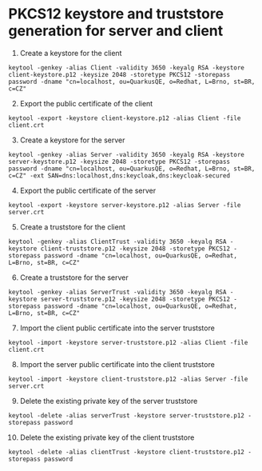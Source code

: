 # PKCS12 keystore and truststore generation for server and client


1. Create a keystore for the client

`keytool -genkey -alias Client -validity 3650 -keyalg RSA -keystore client-keystore.p12 -keysize 2048 -storetype PKCS12 -storepass password -dname "cn=localhost, ou=QuarkusQE, o=Redhat, L=Brno, st=BR, c=CZ"`

2. Export the public certificate of the client

`keytool -export -keystore client-keystore.p12 -alias Client -file client.crt`

3. Create a keystore for the server

`keytool -genkey -alias Server -validity 3650 -keyalg RSA -keystore server-keystore.p12 -keysize 2048 -storetype PKCS12 -storepass password -dname "cn=localhost, ou=QuarkusQE, o=Redhat, L=Brno, st=BR, c=CZ" -ext SAN=dns:localhost,dns:keycloak,dns:keycloak-secured`

4. Export the public certificate of the server

`keytool -export -keystore server-keystore.p12 -alias Server -file server.crt`

5. Create a truststore for the client

`keytool -genkey -alias ClientTrust -validity 3650 -keyalg RSA -keystore client-truststore.p12 -keysize 2048 -storetype PKCS12 -storepass password -dname "cn=localhost, ou=QuarkusQE, o=Redhat, L=Brno, st=BR, c=CZ"`

6. Create a truststore for the server

`keytool -genkey -alias ServerTrust -validity 3650 -keyalg RSA -keystore server-truststore.p12 -keysize 2048 -storetype PKCS12 -storepass password -dname "cn=localhost, ou=QuarkusQE, o=Redhat, L=Brno, st=BR, c=CZ"`

7. Import the client public certificate into the server truststore

`keytool -import -keystore server-truststore.p12 -alias Client -file client.crt`

8. Import the server public certificate into the client truststore

`keytool -import -keystore client-truststore.p12 -alias Server -file server.crt`

9. Delete the existing private key of the server truststore

`keytool -delete -alias serverTrust -keystore server-truststore.p12 -storepass password`

10. Delete the existing private key of the client truststore

`keytool -delete -alias clientTrust -keystore client-truststore.p12 -storepass password`
